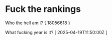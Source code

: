# Fuck the rankings

Who the hell am I?
{ 18056618 }

What fucking year is it?
[ 2025-04-19T11:50:00Z ]
